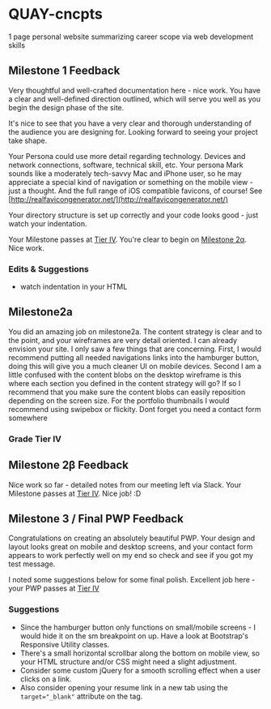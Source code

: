 # QUAY-cncpts
1 page personal website summarizing career scope via web development skills 

## Milestone 1 Feedback
Very thoughtful and well-crafted documentation here - nice work. You have a clear and well-defined direction outlined, which will serve you well as you begin the design phase of the site.

It's nice to see that you have a very clear and thorough understanding of the audience you are designing for. Looking forward to seeing your project take shape. 

Your Persona could use more detail regarding technology. Devices and network connections, software, technical skill, etc. Your persona Mark sounds like a moderately tech-savvy Mac and iPhone user, so he may appreciate a special kind of navigation or something on the mobile view - just a thought. And the full range of iOS compatible favicons, of course! See [http://realfavicongenerator.net/](http://realfavicongenerator.net/)

Your directory structure is set up correctly and your code looks good - just watch your indentation.

Your Milestone passes at [Tier IV](https://bootcamp-coders.cnm.edu/projects/personal/rubric/). You're clear to begin on [Milestone 2&alpha;](https://bootcamp-coders.cnm.edu/projects/personal/milestone-two/). Nice work.

### Edits &amp; Suggestions
- watch indentation in your HTML

## Milestone2a

You did an amazing job on milestone2a. The content strategy is clear and to the point, and your wireframes are very detail oriented. I can already envision your site. I only saw a few things that are concerning. First, I would recommend putting all needed navigations links into the hamburger button, doing this will give you a much cleaner UI on mobile devices. Second I am a little confused with the content blobs on the desktop wireframe is this where each section you defined in the content strategy will go? If so I recommend that you make sure the content blobs can easily reposition depending on the screen size. For the portfolio thumbnails I would recommend using swipebox or flickity. Dont forget you need a contact form somewhere

### Grade Tier IV

## Milestone 2&beta; Feedback
Nice work so far - detailed notes from our meeting left via Slack. Your Milestone passes at [Tier IV](https://bootcamp-coders.cnm.edu/projects/personal/rubric/). Nice job! :D

## Milestone 3 / Final PWP Feedback
Congratulations on creating an absolutely beautiful PWP. Your design and layout looks great on mobile and desktop screens, and your contact form appears to work perfectly well on my end so check and see if you got my test message.

I noted some suggestions below for some final polish. Excellent job here - your PWP passes at [Tier IV](https://bootcamp-coders.cnm.edu/projects/personal/rubric/)

### Suggestions
- Since the hamburger button only functions on small/mobile screens - I would hide it on the sm breakpoint on up. Have a look at Bootstrap's Responsive Utility classes.
- There's a small horizontal scrollbar along the bottom on mobile view, so your HTML structure and/or CSS might need a slight adjustment.
- Consider some custom jQuery for a smooth scrolling effect when a user clicks on a link.
- Also consider opening your resume link in a new tab using the `target="_blank"` attribute on the <a> tag. 

